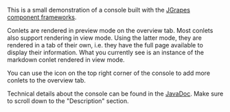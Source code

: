 This is a small demonstration of a console built with the
[JGrapes component frameworks](http://mnlipp.github.io/jgrapes/).

Conlets are rendered in preview mode on the overview tab. Most
conlets also support rendering in view mode. Using the latter
mode, they are rendered in a tab of their own, i.e. they have
the full page available to display their information. What you
currently see is an instance of the markdown conlet rendered
in view mode.

You can use the icon on the top right corner of the console
to add more conlets to the overview tab.

Technical details about the console can be found in the
[JavaDoc](http://mnlipp.github.io/jgrapes/javadoc-console/index.html).
Make sure to scroll down to the "Description" section.